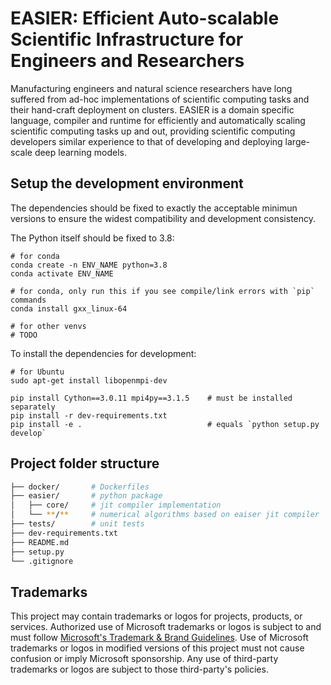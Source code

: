 <h1> EASIER: Efficient Auto-scalable Scientific Infrastructure
for Engineers and Researchers</h1>

Manufacturing engineers and natural science researchers have long suffered from ad-hoc implementations of scientific computing tasks and their hand-craft deployment on clusters.
EASIER is a domain specific language, compiler and runtime for efficiently and automatically scaling scientific computing tasks up and out, providing scientific computing developers similar experience to that of developing and deploying large-scale deep learning models.

## Setup the development environment

The dependencies should be fixed to exactly the acceptable minimun versions to
ensure the widest compatibility and development consistency.

The Python itself should be fixed to 3.8:

```shell
# for conda
conda create -n ENV_NAME python=3.8
conda activate ENV_NAME

# for conda, only run this if you see compile/link errors with `pip` commands
conda install gxx_linux-64

# for other venvs
# TODO
```

To install the dependencies for development:

```shell
# for Ubuntu
sudo apt-get install libopenmpi-dev

pip install Cython==3.0.11 mpi4py==3.1.5    # must be installed separately
pip install -r dev-requirements.txt
pip install -e .                            # equals `python setup.py develop`
```

## Project folder structure
```bash
├── docker/       # Dockerfiles
├── easier/       # python package
│   ├── core/     # jit compiler implementation
│   └── **/**     # numerical algorithms based on eaiser jit compiler
├── tests/        # unit tests
├── dev-requirements.txt
├── README.md
├── setup.py
└── .gitignore
```

## Trademarks

This project may contain trademarks or logos for projects, products, or services. Authorized use of Microsoft
trademarks or logos is subject to and must follow
[Microsoft's Trademark & Brand Guidelines](https://www.microsoft.com/legal/intellectualproperty/trademarks/usage/general).
Use of Microsoft trademarks or logos in modified versions of this project must not cause confusion or imply Microsoft sponsorship.
Any use of third-party trademarks or logos are subject to those third-party's policies.
